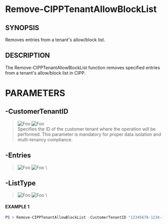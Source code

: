 # Remove-CIPPTenantAllowBlockList
## SYNOPSIS
Removes entries from a tenant's allow/block list.
## DESCRIPTION
The Remove-CIPPTenantAllowBlockList function removes specified entries from a tenant's allow/block list in CIPP.
# PARAMETERS

## **-CustomerTenantID**
> ![Foo](https://img.shields.io/badge/Type-String-Blue?) ![Foo](https://img.shields.io/badge/Mandatory-TRUE-Red?) \
Specifies the ID of the customer tenant where the operation will be performed. This parameter is mandatory for proper data isolation and multi-tenancy compliance.

  ## **-Entries**
> ![Foo](https://img.shields.io/badge/Type-String-Blue?) ![Foo](https://img.shields.io/badge/Mandatory-TRUE-Red?) \


  ## **-ListType**
> ![Foo](https://img.shields.io/badge/Type-String-Blue?) ![Foo](https://img.shields.io/badge/Mandatory-TRUE-Red?) \


 #### EXAMPLE 1
```powershell
PS > Remove-CIPPTenantAllowBlockList -CustomerTenantID "12345678-1234-1234-1234-1234567890AB" -EntryId "98765432-4321-4321-4321-BA0987654321"
```


